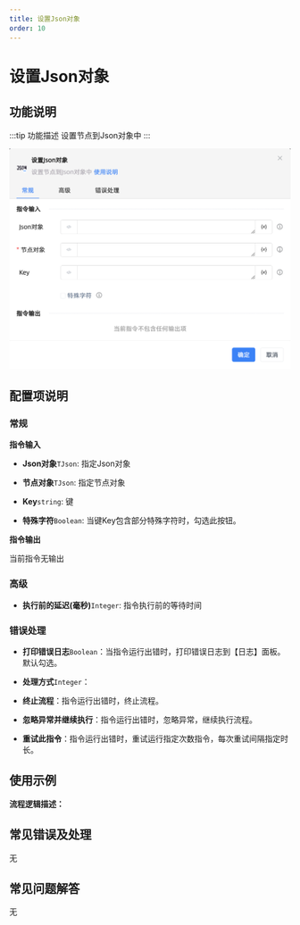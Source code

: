 ```yaml
---
title: 设置Json对象
order: 10
---
```


# 设置Json对象

## 功能说明

:::tip 功能描述
设置节点到Json对象中
:::

![设置Json对象](../../../assets/设置Json对象_command.png)

## 配置项说明

### 常规

**指令输入**

- **Json对象**`TJson`: 指定Json对象

- **节点对象**`TJson`: 指定节点对象

- **Key**`string`: 键

- **特殊字符**`Boolean`: 当键Key包含部分特殊字符时，勾选此按钮。


**指令输出**

当前指令无输出

### 高级

- **执行前的延迟(毫秒)**`Integer`: 指令执行前的等待时间

### 错误处理

- **打印错误日志**`Boolean`：当指令运行出错时，打印错误日志到【日志】面板。默认勾选。

- **处理方式**`Integer`：

 - **终止流程**：指令运行出错时，终止流程。

 - **忽略异常并继续执行**：指令运行出错时，忽略异常，继续执行流程。

 - **重试此指令**：指令运行出错时，重试运行指定次数指令，每次重试间隔指定时长。

## 使用示例

**流程逻辑描述：** 

## 常见错误及处理

无

## 常见问题解答

无

